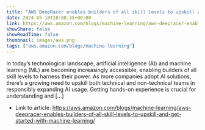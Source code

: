 ```yaml
---
title: "AWS DeepRacer enables builders of all skill levels to upskill and get started with machine learning"
date: 2024-05-10T18:08:35+00:00
link: https://aws.amazon.com/blogs/machine-learning/aws-deepracer-enables-builders-of-all-skill-levels-to-upskill-and-get-started-with-machine-learning/
showShare: false
showReadTime: false
thumbnail: images/aws.png
tags: ["aws.amazon.com/blogs/machine-learning"]
---
```

In today’s technological landscape, artificial intelligence (AI) and machine learning (ML) are becoming increasingly accessible, enabling builders of all skill levels to harness their power. As more companies adopt AI solutions, there’s a growing need to upskill both technical and non-technical teams in responsibly expanding AI usage. Getting hands-on experience is crucial for understanding and […]

- Link to article: https://aws.amazon.com/blogs/machine-learning/aws-deepracer-enables-builders-of-all-skill-levels-to-upskill-and-get-started-with-machine-learning/